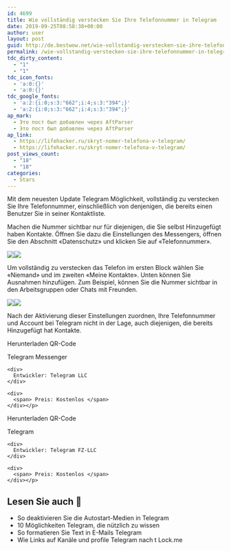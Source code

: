 ```yaml
---
id: 4699
title: Wie vollständig verstecken Sie Ihre Telefonnummer in Telegram
date: 2019-09-25T08:58:38+00:00
author: user
layout: post
guid: http://de.bestwow.net/wie-vollstandig-verstecken-sie-ihre-telefonnummer-in-telegram/
permalink: /wie-vollstandig-verstecken-sie-ihre-telefonnummer-in-telegram/
tdc_dirty_content:
  - "1"
  - "1"
tdc_icon_fonts:
  - 'a:0:{}'
  - 'a:0:{}'
tdc_google_fonts:
  - 'a:2:{i:0;s:3:"662";i:4;s:3:"394";}'
  - 'a:2:{i:0;s:3:"662";i:4;s:3:"394";}'
ap_mark:
  - Это пост был добавлен через AftParser
  - Это пост был добавлен через AftParser
ap_link:
  - https://lifehacker.ru/skryt-nomer-telefona-v-telegram/
  - https://lifehacker.ru/skryt-nomer-telefona-v-telegram/
post_views_count:
  - "18"
  - "18"
categories:
  - Stars
---
```

Mit dem neuesten Update Telegram Möglichkeit, vollständig zu verstecken Sie Ihre Telefonnummer, einschließlich von denjenigen, die bereits einen Benutzer Sie in seiner Kontaktliste.

Machen die Nummer sichtbar nur für diejenigen, die Sie selbst Hinzugefügt haben Kontakte. Öffnen Sie dazu die Einstellungen des Messengers, öffnen Sie den Abschnitt «Datenschutz» und klicken Sie auf «Telefonnummer».

![](http://de.bestwow.net/wp-content/uploads/2019/09/kak-polnost-yu-skryt-svoy-nomer-telefona-v-telegram-1.jpg)![](http://de.bestwow.net/wp-content/uploads/2019/09/kak-polnost-yu-skryt-svoy-nomer-telefona-v-telegram-2.jpg) 

Um vollständig zu verstecken das Telefon im ersten Block wählen Sie «Niemand» und im zweiten «Meine Kontakte». Unten können Sie Ausnahmen hinzufügen. Zum Beispiel, können Sie die Nummer sichtbar in den Arbeitsgruppen oder Chats mit Freunden.

![](http://de.bestwow.net/wp-content/uploads/2019/09/kak-polnost-yu-skryt-svoy-nomer-telefona-v-telegram-3.jpg)![](http://de.bestwow.net/wp-content/uploads/2019/09/kak-polnost-yu-skryt-svoy-nomer-telefona-v-telegram-4.jpg) 

Nach der Aktivierung dieser Einstellungen zuordnen, Ihre Telefonnummer und Account bei Telegram nicht in der Lage, auch diejenigen, die bereits Hinzugefügt hat Kontakte.

<div>
  <div>
  </div>
  
  <div>
  </div>
  
  <div>
    <div>
      Herunterladen <span>QR-Code </span>
    </div></p>
  </div>
  
  <div>
    <div>
      Telegram Messenger
    </div>
    
    <div>
      Entwickler: Telegram LLC
    </div>
    
    <div>
      <span> Preis: Kostenlos </span>
    </div></p>
  </div></p>
</div>

<div>
  <div>
  </div>
  
  <div>
  </div>
  
  <div>
    <div>
      Herunterladen <span>QR-Code </span>
    </div></p>
  </div>
  
  <div>
    <div>
      Telegram
    </div>
    
    <div>
      Entwickler: Telegram FZ-LLC
    </div>
    
    <div>
      <span> Preis: Kostenlos </span>
    </div></p>
  </div></p>
</div>

<div>
  <h2 class="read-also__title">
    <span>Lesen Sie auch</span> <span>🧐 </span>
  </h2>
  
  <ul class="read-also__list">
    <li>
      So deaktivieren Sie die Autostart-Medien in Telegram
    </li>
    <li>
      10 Möglichkeiten Telegram, die nützlich zu wissen
    </li>
    <li>
      So formatieren Sie Text in E-Mails Telegram
    </li>
    <li>
      Wie Links auf Kanäle und profile Telegram nach t Lock.me
    </li>
  </ul>
</div>
